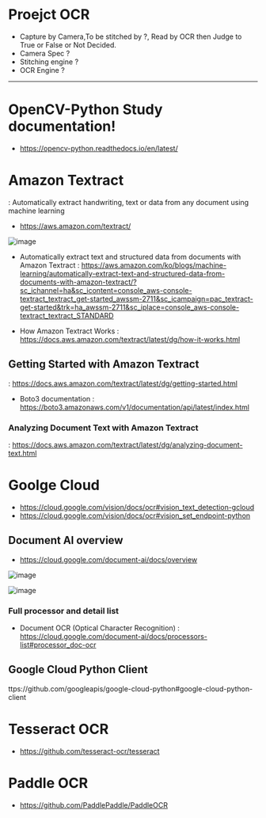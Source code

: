 # Proejct OCR
- Capture by Camera,To be stitched by ?, Read by OCR then Judge to True or False or Not Decided.
- Camera Spec ?
- Stitching engine ?
- OCR Engine ?

---

# OpenCV-Python Study documentation!
- https://opencv-python.readthedocs.io/en/latest/


# Amazon Textract

: Automatically extract handwriting, text or data from any document using machine learning
- https://aws.amazon.com/textract/

![image](https://user-images.githubusercontent.com/28507261/209935055-33756b2c-c0d2-42ce-916f-ab8457882ae3.png)

- Automatically extract text and structured data from documents with Amazon Textract
 : https://aws.amazon.com/ko/blogs/machine-learning/automatically-extract-text-and-structured-data-from-documents-with-amazon-textract/?sc_ichannel=ha&sc_icontent=console_aws-console-textract_textract_get-started_awssm-2711&sc_icampaign=pac_textract-get-started&trk=ha_awssm-2711&sc_iplace=console_aws-console-textract_textract_STANDARD

- How Amazon Textract Works
 : https://docs.aws.amazon.com/textract/latest/dg/how-it-works.html

## Getting Started with Amazon Textract
 : https://docs.aws.amazon.com/textract/latest/dg/getting-started.html

- Boto3 documentation
 : https://boto3.amazonaws.com/v1/documentation/api/latest/index.html

### Analyzing Document Text with Amazon Textract
 : https://docs.aws.amazon.com/textract/latest/dg/analyzing-document-text.html
 
 
 

# Goolge Cloud 

- https://cloud.google.com/vision/docs/ocr#vision_text_detection-gcloud
- https://cloud.google.com/vision/docs/ocr#vision_set_endpoint-python

## Document AI overview
- https://cloud.google.com/document-ai/docs/overview

![image](https://user-images.githubusercontent.com/28507261/210165808-bc405544-a6dc-4cc0-8a02-40c8d8b207e0.png)

![image](https://user-images.githubusercontent.com/28507261/210165885-45d98f63-f626-455b-824d-be1ae3a6b041.png)

### Full processor and detail list
- Document OCR (Optical Character Recognition)
 : https://cloud.google.com/document-ai/docs/processors-list#processor_doc-ocr

## Google Cloud Python Client
  ttps://github.com/googleapis/google-cloud-python#google-cloud-python-client


# Tesseract OCR
- https://github.com/tesseract-ocr/tesseract



# Paddle OCR 
- https://github.com/PaddlePaddle/PaddleOCR


